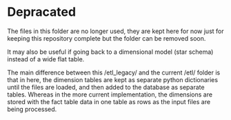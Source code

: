 # Depracated

The files in this folder are no longer used, they are kept here for now just for keeping this repository complete but the folder can be removed soon.

It may also be useful if going back to a dimensional model (star schema) instead of a wide flat table.

The main difference between this /etl_legacy/ and the current /etl/ folder is that in here, the dimension tables are kept as separate python dictionaries until the files are loaded, and then added to the database as separate tables. Whereas in the more current implementation, the dimensions are stored with the fact table data in one table as rows as the input files are being processed.  